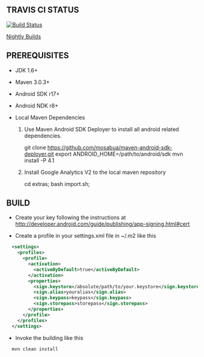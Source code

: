 ## TRAVIS CI STATUS

[![Build Status](https://secure.travis-ci.org/madeye/gaeproxy.png)](http://travis-ci.org/madeye/gaeproxy)

[Nightly Builds](http://buildbot.sinaapp.com)

## PREREQUISITES

* JDK 1.6+
* Maven 3.0.3+
* Android SDK r17+
* Android NDK r8+

* Local Maven Dependencies

  1. Use Maven Android SDK Deployer to install all android related dependencies.

     git clone https://github.com/mosabua/maven-android-sdk-deployer.git 
     export ANDROID_HOME=/path/to/android/sdk
     mvn install -P 4.1

  2. Install Google Analytics V2 to the local maven repository

     cd extras; bash import.sh;

## BUILD

* Create your key following the instructions at
http://developer.android.com/guide/publishing/app-signing.html#cert

* Create a profile in your settings.xml file in ~/.m2 like this

```xml
  <settings>
    <profiles>
      <profile>
        <activation>
          <activeByDefault>true</activeByDefault>
        </activation>
        <properties>
          <sign.keystore>/absolute/path/to/your.keystore</sign.keystore>
          <sign.alias>youralias</sign.alias>
          <sign.keypass>keypass</sign.keypass>
          <sign.storepass>storepass</sign.storepass>
        </properties>
      </profile>
    </profiles>
  </settings>
```

* Invoke the building like this

```bash
  mvn clean install
```
